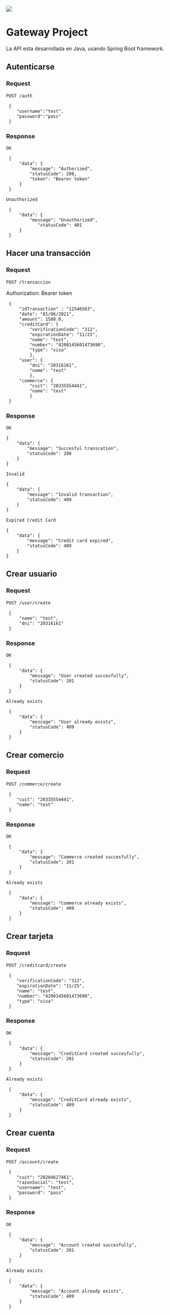 ![](https://github.com/damokravetz/transactional-api)

# Gateway Project

La API esta desarrollada en Java, usando Spring Boot framework.
    
## Autenticarse

### Request

`POST /auth`
 
     {
        "username":"test",
        "password":"pass"
     }
 
### Response

`OK`

     {
         "data": {
             "message": "Authorized",
             "statusCode": 200,
             "token": "Bearer token"
         }
     }
 
`Unauthorized`

     {
         "data": {
             "message": "Unauthorized",
                "statusCode": 401
         }
     }

## Hacer una transacción

### Request

`POST /transaccion`

 Authorization: Bearer token

     {
         "idTransaction" : "12546563",
         "date": "01/06/2021",
         "amount": 1500.0,
         "creditCard": {
             "verificationCode": "312",
             "expirationDate": "11/25",
             "name": "test",
             "number": "4200145601473690",
             "type": "visa"
             },
         "user": {
             "dni": "20316161",
             "name": "test"
             },
         "commerce": {
             "cuit": "20335554441",
             "name": "test"
             }
     }
  
### Response

 `OK`

    {
        "data": {
            "message": "Succesful transcation",
            "statusCode": 200
        }
    }
 
 `Invalid`

    {
        "data": {
            "message": "Invalid transaction",
            "statusCode": 409
        }
    }
 
 `Expired Credit Card`

    {
        "data": {
            "message": "Credit card expired",
            "statusCode": 409
        }
    }

## Crear usuario

### Request

`POST /user/create`
 
     {
         "name": "test",
         "dni": "20316161"
     }
 
### Response

`OK`

     {
         "data": {
             "message": "User created succesfully",
             "statusCode": 201
         }
     }
 
`Already exists`

     {
         "data": {
             "message": "User already exists",
             "statusCode": 409
         }
     }
 
## Crear comercio

### Request

`POST /commerce/create`
 
     {
        "cuit": "20335554441",
        "name": "test"
     }
 
### Response

`OK`

     {
         "data": {
             "message": "Commerce created succesfully",
             "statusCode": 201
         }
     }
 
`Already exists`

     {
         "data": {
             "message": "Commerce already exists",
             "statusCode": 409
         }
     }
 
## Crear tarjeta

### Request

`POST /creditcard/create`
 
     {
        "verificationCode": "312",
        "expirationDate": "11/25",
        "name": "test",
        "number": "4200145601473690",
        "type": "visa"
     }
 
### Response

`OK`

     {
         "data": {
             "message": "CreditCard created succesfully",
             "statusCode": 201
         }
     }
 
`Already exists`

     {
         "data": {
             "message": "CreditCard already exists",
             "statusCode": 409
         }
     }
 
## Crear cuenta

### Request

`POST /account/create`
 
     {
        "cuit": "20284627461",
        "razonSocial": "test",
        "username": "test",
        "password": "pass"
     }
 
### Response

`OK`

     {
         "data": {
             "message": "Account created succesfully",
             "statusCode": 201
         }
     }
 
`Already exists`

     {
         "data": {
             "message": "Account already exists",
             "statusCode": 409
         }
     }
